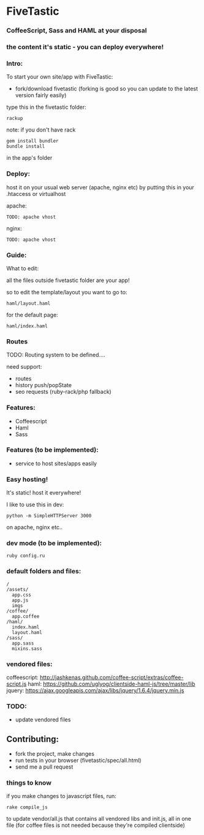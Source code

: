 # FiveTastic
### CoffeeScript, Sass and HAML at your disposal 
### the content it's static - you can deploy everywhere!

### Intro:

To start your own site/app with FiveTastic:

- fork/download fivetastic (forking is good so you can update to the latest version fairly easily)
   

type this in the fivetastic folder:

    rackup



note: if you don't have rack

    gem install bundler
    bundle install

in the app's folder

### Deploy:

host it on your usual web server (apache, nginx etc) by putting this in your .htaccess or virtualhost

apache:

    TODO: apache vhost

nginx:

    TODO: apache vhost


### Guide:

What to edit:

all the files outside fivetastic folder are your app!

so to edit the template/layout you want to go to:

    haml/layout.haml

for the default page:

    haml/index.haml


### Routes

TODO: Routing system to be defined.... 

need support:
- routes
- history push/popState
- seo requests (ruby-rack/php fallback)


### Features:

- Coffeescript
- Haml
- Sass

### Features (to be implemented):

- service to host sites/apps easily


### Easy hosting!

It's static! host it everywhere!

I like to use this in dev:

    python -m SimpleHTTPServer 3000

on apache, nginx etc..

### dev mode (to be implemented):

    ruby config.ru


### default folders and files:

    / 
    /assets/
      app.css
      app.js
      imgs
    /coffee/
      app.coffee
    /haml/
      index.haml
      layout.haml
    /sass/
      app.sass
      mixins.sass


### vendored files:

coffeescript: http://jashkenas.github.com/coffee-script/extras/coffee-script.js
haml: https://github.com/uglyog/clientside-haml-js/tree/master/lib
jquery: https://ajax.googleapis.com/ajax/libs/jquery/1.6.4/jquery.min.js


### TODO:

- update vendored files


## Contributing:

- fork the project, make changes
- run tests in your browser (fivetastic/spec/all.html) 
- send me a pull request


### things to know

if you make changes to javascript files, run:

    rake compile_js

to update vendor/all.js that contains all vendored libs and init.js, all in one file
(for coffee files is not needed because they're compiled clientside)
  
